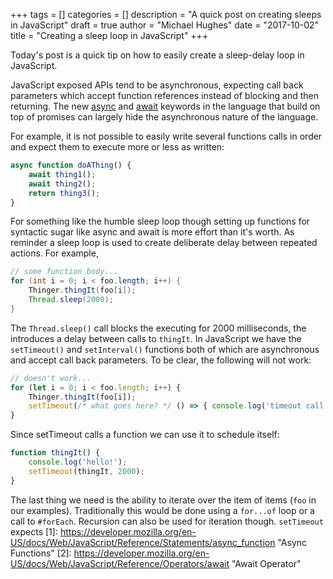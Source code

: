 +++
tags = []
categories = []
description = "A quick post on creating sleeps in JavaScript"
draft = true
author = "Michael Hughes"
date = "2017-10-02"
title = "Creating a sleep loop in JavaScript" 
+++

Today's post is a quick tip on how to easily create a sleep-delay loop in JavaScript.

<!--more-->

JavaScript exposed APIs tend to be asynchronous, expecting call back parameters which accept function references instead of blocking and then returning. The new [async](1) and [await](2) keywords in the language that build on top of promises can largely hide the asynchronous nature of the language.

For example, it is not possible to easily write several functions calls in order and expect them to execute more or less as written:

```javascript
async function doAThing() {
    await thing1();
    await thing2();
    return thing3();
}
```

For something like the humble sleep loop though setting up functions for syntactic sugar like async and await is more effort than it's worth. As reminder a sleep loop is used to create deliberate delay between repeated actions. For example,

```java
// some function body...
for (int i = 0; i < foo.length; i++) {
    Thinger.thingIt(foo[i]);
    Thread.sleep(2000);
}
```

The `Thread.sleep()` call blocks the executing for 2000 milliseconds, the introduces a delay between calls to `thingIt`. In JavaScript we have the `setTimeout()` and `setInterval()` functions both of which are asynchronous and accept call back parameters. To be clear, the following will not work:

```javascript
// doesn't work...
for (let i = 0; i < foo.length; i++) {
    Thinger.thingIt(foo[i]);
    setTimeout(/* what goes here? */ () => { console.log('timeout call back called' ) }, 2000);
}
```

Since setTimeout calls a function we can use it to schedule itself:

```javascript
function thingIt() {
    console.log('hello!');
    setTimeout(thingIt, 2000);
}
```

The last thing we need is the ability to iterate over the item of items (`foo` in our examples). Traditionally this would be done using a `for...of` loop or a call to `#forEach`. Recursion can also be used for iteration though. `setTimeout` expects 
[1]: https://developer.mozilla.org/en-US/docs/Web/JavaScript/Reference/Statements/async_function "Async Functions"
[2]: https://developer.mozilla.org/en-US/docs/Web/JavaScript/Reference/Operators/await "Await Operator"